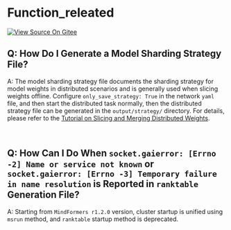 # Function_releated

[![View Source On Gitee](https://mindspore-website.obs.cn-north-4.myhuaweicloud.com/website-images/r2.4.0/resource/_static/logo_source_en.svg)](https://gitee.com/mindspore/docs/blob/r2.4.0/docs/mindformers/docs/source_en/faq/func_related.md)

## Q: How Do I Generate a Model Sharding Strategy File?

A: The model sharding strategy file documents the sharding strategy for model weights in distributed scenarios and is generally used when slicing weights offline. Configure `only_save_strategy: True` in the network `yaml` file, and then start the distributed task normally, then the distributed strategy file can be generated in the `output/strategy/` directory. For details, please refer to the [Tutorial on Slicing and Merging Distributed Weights](https://www.mindspore.cn/mindformers/docs/en/r1.3.0/function/transform_weight.html).

<br/>

## Q: How Can I Do When `socket.gaierror: [Errno -2] Name or service not known` or `socket.gaierror: [Errno -3] Temporary failure in name resolution` is Reported in `ranktable` Generation File?

A: Starting from `MindFormers r1.2.0` version, cluster startup is unified using `msrun` method, and `ranktable` startup method is deprecated.

<br/>
